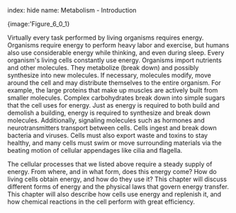 index: hide
name: Metabolism - Introduction


{image:'Figure_6_0_1}
        

Virtually every task performed by living organisms requires energy. Organisms require energy to perform heavy labor and exercise, but humans also use considerable energy while thinking, and even during sleep. Every organism's living cells constantly use energy. Organisms import nutrients and other molecules. They metabolize (break down) and possibly synthesize into new molecules. If necessary, molecules modify, move around the cell and may distribute themselves to the entire organism. For example, the large proteins that make up muscles are actively built from smaller molecules. Complex carbohydrates break down into simple sugars that the cell uses for energy. Just as energy is required to both build and demolish a building, energy is required to synthesize and break down molecules. Additionally, signaling molecules such as hormones and neurotransmitters transport between cells. Cells ingest and break down bacteria and viruses. Cells must also export waste and toxins to stay healthy, and many cells must swim or move surrounding materials via the beating motion of cellular appendages like cilia and flagella.

The cellular processes that we listed above require a steady supply of energy. From where, and in what form, does this energy come? How do living cells obtain energy, and how do they use it? This chapter will discuss different forms of energy and the physical laws that govern energy transfer. This chapter will also describe how cells use energy and replenish it, and how chemical reactions in the cell perform with great efficiency.
